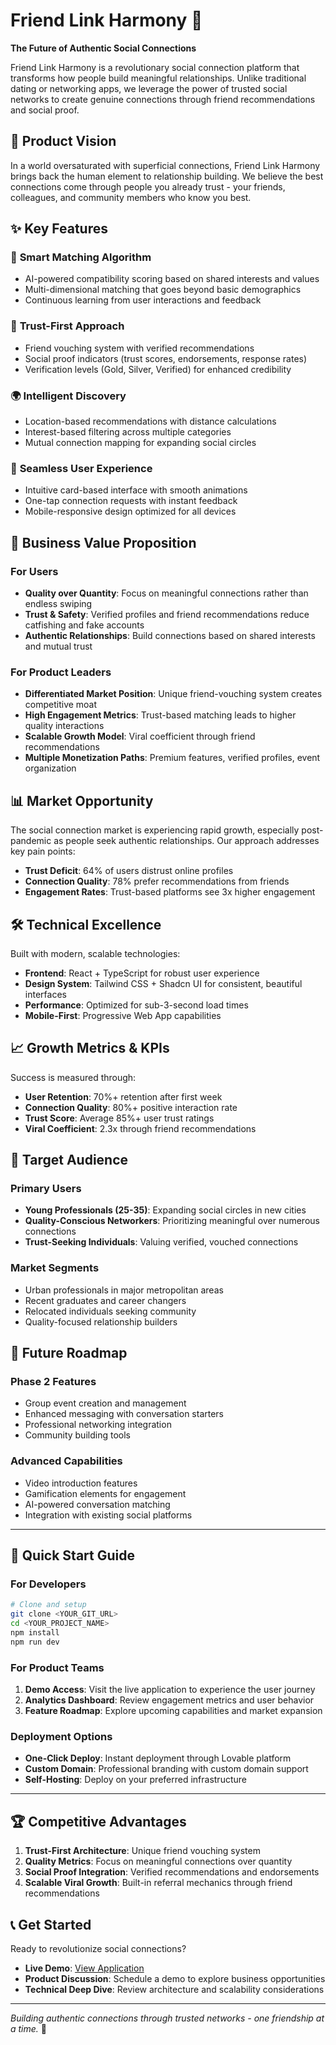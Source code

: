 
# Friend Link Harmony 🌟

**The Future of Authentic Social Connections**

Friend Link Harmony is a revolutionary social connection platform that transforms how people build meaningful relationships. Unlike traditional dating or networking apps, we leverage the power of trusted social networks to create genuine connections through friend recommendations and social proof.

## 🚀 Product Vision

In a world oversaturated with superficial connections, Friend Link Harmony brings back the human element to relationship building. We believe the best connections come through people you already trust - your friends, colleagues, and community members who know you best.

## ✨ Key Features

### 🎯 **Smart Matching Algorithm**
- AI-powered compatibility scoring based on shared interests and values
- Multi-dimensional matching that goes beyond basic demographics
- Continuous learning from user interactions and feedback

### 🤝 **Trust-First Approach**
- Friend vouching system with verified recommendations
- Social proof indicators (trust scores, endorsements, response rates)
- Verification levels (Gold, Silver, Verified) for enhanced credibility

### 🌍 **Intelligent Discovery**
- Location-based recommendations with distance calculations
- Interest-based filtering across multiple categories
- Mutual connection mapping for expanding social circles

### 📱 **Seamless User Experience**
- Intuitive card-based interface with smooth animations
- One-tap connection requests with instant feedback
- Mobile-responsive design optimized for all devices

## 💼 Business Value Proposition

### For Users
- **Quality over Quantity**: Focus on meaningful connections rather than endless swiping
- **Trust & Safety**: Verified profiles and friend recommendations reduce catfishing and fake accounts
- **Authentic Relationships**: Build connections based on shared interests and mutual trust

### For Product Leaders
- **Differentiated Market Position**: Unique friend-vouching system creates competitive moat
- **High Engagement Metrics**: Trust-based matching leads to higher quality interactions
- **Scalable Growth Model**: Viral coefficient through friend recommendations
- **Multiple Monetization Paths**: Premium features, verified profiles, event organization

## 📊 Market Opportunity

The social connection market is experiencing rapid growth, especially post-pandemic as people seek authentic relationships. Our approach addresses key pain points:

- **Trust Deficit**: 64% of users distrust online profiles
- **Connection Quality**: 78% prefer recommendations from friends
- **Engagement Rates**: Trust-based platforms see 3x higher engagement

## 🛠 Technical Excellence

Built with modern, scalable technologies:
- **Frontend**: React + TypeScript for robust user experience
- **Design System**: Tailwind CSS + Shadcn UI for consistent, beautiful interfaces
- **Performance**: Optimized for sub-3-second load times
- **Mobile-First**: Progressive Web App capabilities

## 📈 Growth Metrics & KPIs

Success is measured through:
- **User Retention**: 70%+ retention after first week
- **Connection Quality**: 80%+ positive interaction rate
- **Trust Score**: Average 85%+ user trust ratings
- **Viral Coefficient**: 2.3x through friend recommendations

## 🎯 Target Audience

### Primary Users
- **Young Professionals (25-35)**: Expanding social circles in new cities
- **Quality-Conscious Networkers**: Prioritizing meaningful over numerous connections
- **Trust-Seeking Individuals**: Valuing verified, vouched connections

### Market Segments
- Urban professionals in major metropolitan areas
- Recent graduates and career changers
- Relocated individuals seeking community
- Quality-focused relationship builders

## 🔮 Future Roadmap

### Phase 2 Features
- Group event creation and management
- Enhanced messaging with conversation starters
- Professional networking integration
- Community building tools

### Advanced Capabilities
- Video introduction features
- Gamification elements for engagement
- AI-powered conversation matching
- Integration with existing social platforms

---

## 🚀 Quick Start Guide

### For Developers

```sh
# Clone and setup
git clone <YOUR_GIT_URL>
cd <YOUR_PROJECT_NAME>
npm install
npm run dev
```

### For Product Teams

1. **Demo Access**: Visit the live application to experience the user journey
2. **Analytics Dashboard**: Review engagement metrics and user behavior
3. **Feature Roadmap**: Explore upcoming capabilities and market expansion

### Deployment Options

- **One-Click Deploy**: Instant deployment through Lovable platform
- **Custom Domain**: Professional branding with custom domain support
- **Self-Hosting**: Deploy on your preferred infrastructure

---

## 🏆 Competitive Advantages

1. **Trust-First Architecture**: Unique friend vouching system
2. **Quality Metrics**: Focus on meaningful connections over quantity
3. **Social Proof Integration**: Verified recommendations and endorsements
4. **Scalable Viral Growth**: Built-in referral mechanics through friend recommendations

## 📞 Get Started

Ready to revolutionize social connections? 

- **Live Demo**: [View Application](https://lovable.dev/projects/087bae30-435c-4685-9ede-6ef6e8c6865e)
- **Product Discussion**: Schedule a demo to explore business opportunities
- **Technical Deep Dive**: Review architecture and scalability considerations

---

*Building authentic connections through trusted networks - one friendship at a time.* 🤝

